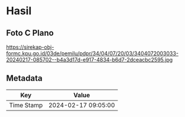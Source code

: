 # Hasil

## Foto C Plano

https://sirekap-obj-formc.kpu.go.id/03de/pemilu/pdpr/34/04/07/20/03/3404072003033-20240217-085702--b4a3d17d-e917-4834-b6d7-2dceacbc2595.jpg


## Metadata

| Key        | Value               |
| ---------- | ------------------- |
| Time Stamp | 2024-02-17 09:05:00 |



